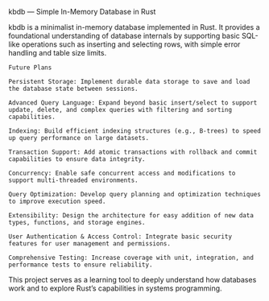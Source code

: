 kbdb — Simple In-Memory Database in Rust

kbdb is a minimalist in-memory database implemented in Rust. It provides a foundational understanding of database internals by supporting basic SQL-like operations such as inserting and selecting rows, with simple error handling and table size limits.


    Future Plans
    
    Persistent Storage: Implement durable data storage to save and load the database state between sessions.

    Advanced Query Language: Expand beyond basic insert/select to support update, delete, and complex queries with filtering and sorting capabilities.

    Indexing: Build efficient indexing structures (e.g., B-trees) to speed up query performance on large datasets.

    Transaction Support: Add atomic transactions with rollback and commit capabilities to ensure data integrity.

    Concurrency: Enable safe concurrent access and modifications to support multi-threaded environments.

    Query Optimization: Develop query planning and optimization techniques to improve execution speed.

    Extensibility: Design the architecture for easy addition of new data types, functions, and storage engines.

    User Authentication & Access Control: Integrate basic security features for user management and permissions.

    Comprehensive Testing: Increase coverage with unit, integration, and performance tests to ensure reliability.

This project serves as a learning tool to deeply understand how databases work and to explore Rust’s capabilities in systems programming.
